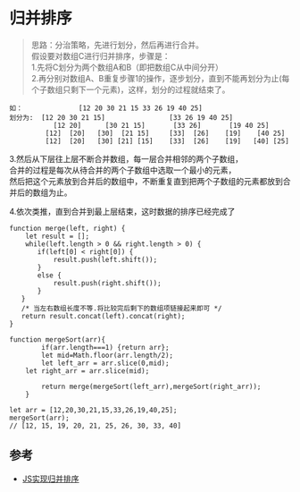 # 归并排序


>思路：分治策略，先进行划分，然后再进行合并。  
假设要对数组C进行归并排序，步骤是：  
1.先将C划分为两个数组A和B（即把数组C从中间分开）  
2.再分别对数组A、B重复步骤1的操作，逐步划分，直到不能再划分为止(每个子数组只剩下一个元素)，这样，划分的过程就结束了。

```
如：              [12 20 30 21 15 33 26 19 40 25]
划分为:  [12 20 30 21 15]                [33 26 19 40 25]
           [12 20]      [30 21 15]       [33 26]       [19 40 25]
         [12]  [20]   [30]  [21 15]     [33]  [26]    [19]    [40 25]
         [12]  [20]   [30] [21] [15]    [33]  [26]    [19]   [40] [25]

```
3.然后从下层往上层不断合并数组，每一层合并相邻的两个子数组，  
合并的过程是每次从待合并的两个子数组中选取一个最小的元素，  
然后把这个元素放到合并后的数组中，不断重复直到把两个子数组的元素都放到合并后的数组为止。

4.依次类推，直到合并到最上层结束，这时数据的排序已经完成了


```
function merge(left, right) {
    let result = [];
   	while(left.length > 0 && right.length > 0) {
       if(left[0] < right[0]) {
           result.push(left.shift());
       }
       else {
           result.push(right.shift());
       }
   }
   /* 当左右数组长度不等.将比较完后剩下的数组项链接起来即可 */
   return result.concat(left).concat(right);
}

function mergeSort(arr){
		if(arr.length===1) {return arr};
		let mid=Math.floor(arr.length/2);
		let left_arr = arr.slice(0,mid);
    let right_arr = arr.slice(mid);
    
		return merge(mergeSort(left_arr),mergeSort(right_arr));
	}
 
let arr = [12,20,30,21,15,33,26,19,40,25];
mergeSort(arr);
// [12, 15, 19, 20, 21, 25, 26, 30, 33, 40]
```


## 参考
- [JS实现归并排序](https://blog.csdn.net/fendou_dexiaoniao/article/details/46594125)
